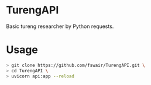 # TurengAPI
Basic tureng researcher by Python requests.

# Usage

```sh
> git clone https://github.com/fswair/TurengAPI.git \
> cd TurengAPI \
> uvicorn api:app --reload
```
